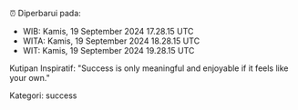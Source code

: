 ⏰ Diperbarui pada:
- WIB: Kamis, 19 September 2024 17.28.15 UTC
- WITA: Kamis, 19 September 2024 18.28.15 UTC
- WIT: Kamis, 19 September 2024 19.28.15 UTC

Kutipan Inspiratif:
"Success is only meaningful and enjoyable if it feels like your own."


Kategori: success

